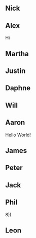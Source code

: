 Nick
--------------------



Alex
--------------------
Hi


Martha
--------------------



Justin
--------------------



Daphne
--------------------



Will
--------------------



Aaron
--------------------

Hello World!

James
--------------------



Peter
--------------------



Jack
--------------------



Phil
--------------------
8))


Leon
--------------------

